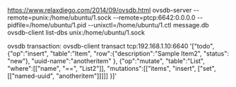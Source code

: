 https://www.relaxdiego.com/2014/09/ovsdb.html
ovsdb-server --remote=punix:/home/ubuntu/1.sock --remote=ptcp:6642:0.0.0.0 --pidfile=/home/ubuntu/1.pid --unixctl=/home/ubuntu/1.ctl  message.db
ovsdb-client list-dbs unix:/home/ubuntu/1.sock

ovsdb transaction:
ovsdb-client transact tcp:192.168.1.10:6640 '["todo",{"op":"insert", "table":"Item", "row":{"description":"Sample Item2", "status": "new"}, "uuid-name":"anotheritem" }, {"op":"mutate", "table":"List", "where":[["name", "==", "List2"]], "mutations":[["items", "insert", ["set",[["named-uuid", "anotheritem"]]]]] }]'
